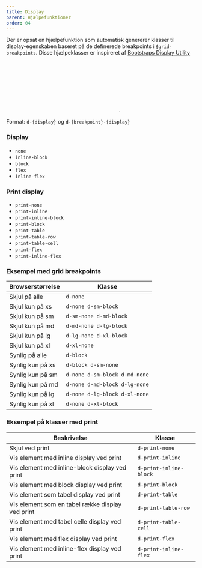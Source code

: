 ```yaml
---
title: Display
parent: Hjælpefunktioner
order: 04
---
```


<p>Der er opsat en hjælpefunktion som automatisk genererer klasser til display-egenskaben baseret på de definerede breakpoints i <code>$grid-breakpoints</code>. Disse hjælpeklasser er inspireret af <a href="https://getbootstrap.com/docs/4.1/utilities/display/" class="icon-link">Bootstraps Display Utility<svg class="icon-svg"><use xlink:href="#open-in-new"></use></svg></a>.</p>
Format: <code>d-{display}</code> og <code>d-{breakpoint}-{display}</code>

<h3 class="h5 mb-0">Display</h3>
<ul>
    <li><code>none</code></li>
    <li><code>inline-block</code></li>
    <li><code>block</code></li>
    <li><code>flex</code></li>
    <li><code>inline-flex</code></li>
</ul>

<h3 class="h5 mb-0">Print display</h3>
<ul>
    <li><code>print-none</code></li>
    <li><code>print-inline</code></li>
    <li><code>print-inline-block</code></li>
    <li><code>print-block</code></li>
    <li><code>print-table</code></li>
    <li><code>print-table-row</code></li>
    <li><code>print-table-cell</code></li>
    <li><code>print-flex</code></li>
    <li><code>print-inline-flex</code></li>
</ul>

<h3 class="h5 mb-0">Eksempel med grid breakpoints</h3>

<table class="table">
  <thead>
    <tr>
      <th class="w-percent-50">Browserstørrelse</th>
      <th>Klasse</th>
    </tr>
  </thead>
  <tbody>
    <tr>
      <td>Skjul på alle</td>
      <td><code>d-none</code></td>
    </tr>
    <tr>
      <td>Skjul kun på xs</td>
      <td><code>d-none d-sm-block</code></td>
    </tr>
    <tr>
      <td>Skjul kun på sm</td>
      <td><code>d-sm-none d-md-block</code></td>
    </tr>
    <tr>
      <td>Skjul kun på md</td>
      <td><code>d-md-none d-lg-block</code></td>
    </tr>
    <tr>
      <td>Skjul kun på lg</td>
      <td><code>d-lg-none d-xl-block</code></td>
    </tr>
    <tr>
      <td>Skjul kun på xl</td>
      <td><code>d-xl-none</code></td>
    </tr>
    <tr>
      <td>Synlig på alle</td>
      <td><code>d-block</code></td>
    </tr>
    <tr>
      <td>Synlig kun på xs</td>
      <td><code>d-block d-sm-none</code></td>
    </tr>
    <tr>
      <td>Synlig kun på sm</td>
      <td><code>d-none d-sm-block d-md-none</code></td>
    </tr>
    <tr>
      <td>Synlig kun på md</td>
      <td><code>d-none d-md-block d-lg-none</code></td>
    </tr>
    <tr>
      <td>Synlig kun på lg</td>
      <td><code>d-none d-lg-block d-xl-none</code></td>
    </tr>
    <tr>
      <td>Synlig kun på xl</td>
      <td><code>d-none d-xl-block</code></td>
    </tr>
  </tbody>
</table>

<h3 class="h5 mb-0">Eksempel på klasser med print</h3>

<table class="table">
  <thead>
    <tr>
      <th class="w-percent-50">Beskrivelse</th>
      <th>Klasse</th>
    </tr>
  </thead>
  <tbody>
    <tr>
      <td>Skjul ved print</td>
      <td><code>d-print-none</code></td>
    </tr>
    <tr>
      <td>Vis element med inline display ved print</td>
      <td><code>d-print-inline</code></td>
    </tr>
    <tr>
      <td>Vis element med inline-block display ved print</td>
      <td><code>d-print-inline-block</code></td>
    </tr>
    <tr>
      <td>Vis element med block display ved print</td>
      <td><code>d-print-block</code></td>
    </tr>
    <tr>
      <td>Vis element som tabel display ved print</td>
      <td><code>d-print-table</code></td>
    </tr>
    <tr>
      <td>Vis element som en tabel række display ved print</td>
      <td><code>d-print-table-row</code></td>
    </tr>
    <tr>
      <td>Vis element med tabel celle display ved print</td>
      <td><code>d-print-table-cell</code></td>
    </tr>
    <tr>
      <td>Vis element med flex display ved print</td>
      <td><code>d-print-flex</code></td>
    </tr>
    <tr>
      <td>Vis element med inline-flex display ved print</td>
      <td><code>d-print-inline-flex</code></td>
    </tr>
  </tbody>
</table>